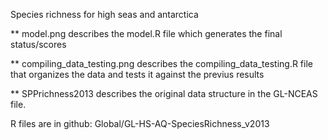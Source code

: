 Species richness for high seas and antarctica

** model.png describes the model.R file which generates the final status/scores

** compiling_data_testing.png describes the compiling_data_testing.R file that organizes the data and tests it against the previus results

** SPPrichness2013 describes the original data structure in the GL-NCEAS file.

R files are in github: Global/GL-HS-AQ-SpeciesRichness_v2013